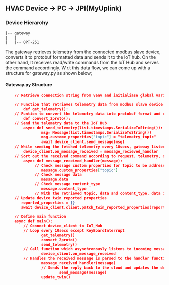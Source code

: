 ## HVAC Device -> PC -> JPI(MyUplink)

### Device Hierarchy
```txt
|-- gateway
|   |
|   |-- OPT-251
```
The gateway retrieves telemetry from the connected modbus slave device, converts it to protobuf formatted data and sends it to the IoT hub. 
On the other hand, It receives read/write commands from the IoT Hub and serves the command accordingly.
W.r.t this data flow, we can come up with a structure for gateway.py as shown below;

#### Gateway.py Structure
```json
    // Retrieve connection string from venv and initialiase global variables
    
    // Function that retrieves telemetry data from modbus slave device
        def get_telemetry():
    // Funtion to convert the telemetry data into protobuf format and returns serialized data(_list.timestamps.SerializeToString())
        def convert_2proto():
    // Send the telemetry data to the IoT Hub
        async def send_telemetry(list.timestamps.SerializeToString()):
                msg= Message(list.timestamps.SerializeToString())
                msg.custome_properties["topic"] = "telemetry_topic"
                await device_client.send_message(msg)
    // While sending the fetched telemetry every 10secs, gateway listens for any message from IoT Hub.
        device_client.on_message_received = message_recieved_handler
    // Sort out the received command according to request. telemetry, device_twin, 
        async def message_received_handler(message):
             // Check message custom properties for topic to be addressed
                message.custom_properties["topic"]
             // Check message data
                message.data
             // Check message content_type
                message.content_type   
             // With the retrieved topic, data and content_type, data is processed accordingly
    // Update device twin reported properties
       reported_properties = {}
       await device_client.client.patch_twin_reported_properties(reported_properties)
    
    // Define main function
    async def main():
        // Connect device_client to IoT_Hub
        // Loop every 10secs except KeyBoardInterrupt
                get_telemetry()
                convert_2proto()
                send_telemetry()
        // Call function which asynchronously listens to incoming messages 
                device_client.on_message_received
        // Handles the received message is parsed to the handler function 
                message_received_handler(message)
                // Sends the reply back to the cloud and updates the device twin at the same time
                        send_message(message)
                update_twin()
